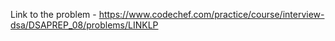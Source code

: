 Link to the problem - https://www.codechef.com/practice/course/interview-dsa/DSAPREP_08/problems/LINKLP
